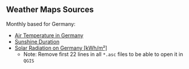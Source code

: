 ## Weather Maps Sources
Monthly based for Germany:
- [Air Temperature in Germany](https://opendata.dwd.de/climate_environment/CDC/grids_germany/monthly/air_temperature_mean/)
- [Sunshine Duration](https://opendata.dwd.de/climate_environment/CDC/grids_germany/monthly/sunshine_duration/)
- [Solar Radiation on Germany [kWh/m²]](https://opendata.dwd.de/climate_environment/CDC/grids_germany/monthly/radiation_global/)
    - Note: Remove first 22 lines in all `*.asc` files to be able to open it in `QGIS`
